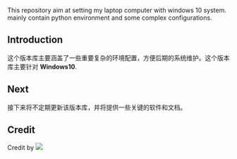 This repository aim at setting my laptop computer with windows 10 system. mainly contain python environment and some complex configurations.

## Introduction

这个版本库主要涵盖了一些重要复杂的环境配置，方便后期的系统维护。这个版本库主要针对 **Windows10**. 

## Next

接下来将不定期更新该版本库，并将提供一些关键的软件和文档。

## Credit

Credit by ![](https://img.shields.io/packagist/l/doctrine/orm.svg)




